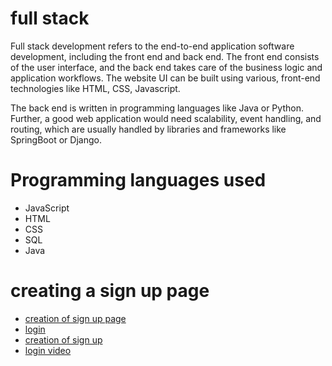 # full stack
Full stack development refers to the end-to-end application software development, including the front end and back end. The front end consists of the user interface, and the back end takes care of the business logic and application workflows.
The website UI can be built using various, front-end technologies like HTML, CSS, Javascript.

The back end is written in programming languages like Java or Python. Further, a good web application would need scalability, event handling, and routing, which are usually handled by libraries and frameworks like SpringBoot or Django.

# Programming languages used
- JavaScript
- HTML
- CSS
- SQL
- Java

# creating a sign up page
- [creation of sign up page](https://plainenglish.io/blog/create-a-full-stack-web-app-using-react-and-node-js)
- [login](https://www.simplilearn.com/tutorials/reactjs-tutorial/login-page-in-reactjs)
- [creation of sign up](https://www.youtube.com/watch?v=T2nJUfdQYM4)
- [login video](https://www.youtube.com/watch?v=Lcih8lCY19k)
